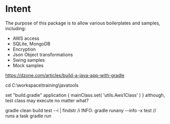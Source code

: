 # Intent

The purpose of this package is to allow various boilerplates and samples, including:
* AWS access
* SQLite, MongoDB
* Encryption
* Json Object transformations
* Swing samples
* Mock samples

https://dzone.com/articles/build-a-java-app-with-gradle

cd C:\workspace\training\javatools

set "build.gradle" application { mainClass.set( 'utils.Aws1Class' ) } 
	although, test class may execute no matter what?

gradle clean build test --i | findstr /i INFO:
gradle runany --info -x test // runs a task
gradle run
